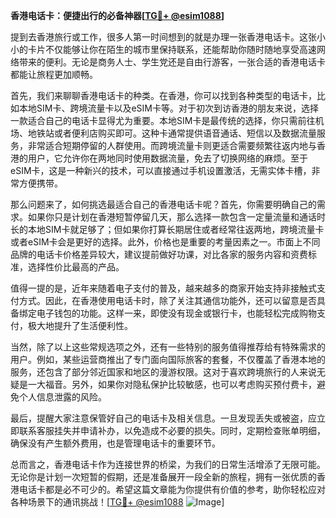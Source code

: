 **香港电话卡：便捷出行的必备神器[[TG💪+ @esim1088](https://t.me/s/esim1088)]**

提到去香港旅行或工作，很多人第一时间想到的就是办理一张香港电话卡。这张小小的卡片不仅能够让你在陌生的城市里保持联系，还能帮助你随时随地享受高速网络带来的便利。无论是商务人士、学生党还是自由行游客，一张合适的香港电话卡都能让旅程更加顺畅。

首先，我们来聊聊香港电话卡的种类。在香港，你可以找到各种类型的电话卡，比如本地SIM卡、跨境流量卡以及eSIM卡等。对于初次到访香港的朋友来说，选择一款适合自己的电话卡显得尤为重要。本地SIM卡是最传统的选择，你只需前往机场、地铁站或者便利店购买即可。这种卡通常提供语音通话、短信以及数据流量服务，非常适合短期停留的人群使用。而跨境流量卡则更适合需要频繁往返内地与香港的用户，它允许你在两地同时使用数据流量，免去了切换网络的麻烦。至于eSIM卡，这是一种新兴的技术，可以直接通过手机设置激活，无需实体卡槽，非常方便携带。

那么问题来了，如何挑选最适合自己的香港电话卡呢？首先，你需要明确自己的需求。如果你只是计划在香港短暂停留几天，那么选择一款包含一定量流量和通话时长的本地SIM卡就足够了；但如果你打算长期居住或者经常往返两地，跨境流量卡或者eSIM卡会是更好的选择。此外，价格也是重要的考量因素之一。市面上不同品牌的电话卡价格差异较大，建议提前做好功课，对比各家的服务内容和资费标准，选择性价比最高的产品。

值得一提的是，近年来随着电子支付的普及，越来越多的商家开始支持非接触式支付方式。因此，在香港使用电话卡时，除了关注其通信功能外，还可以留意是否具备绑定电子钱包的功能。这样一来，即使没有现金或银行卡，也能轻松完成购物支付，极大地提升了生活便利性。

当然，除了以上这些常规选项之外，还有一些特别的服务值得推荐给有特殊需求的用户。例如，某些运营商推出了专门面向国际旅客的套餐，不仅覆盖了香港本地的服务，还包含了部分邻近国家和地区的漫游权限。这对于喜欢跨境旅行的人来说无疑是一大福音。另外，如果你对隐私保护比较敏感，也可以考虑购买预付费卡，避免个人信息泄露的风险。

最后，提醒大家注意保管好自己的电话卡及相关信息。一旦发现丢失或被盗，应立即联系客服挂失并申请补办，以免造成不必要的损失。同时，定期检查账单明细，确保没有产生额外费用，也是管理电话卡的重要环节。

总而言之，香港电话卡作为连接世界的桥梁，为我们的日常生活增添了无限可能。无论你是计划一次短暂的假期，还是准备展开一段全新的旅程，拥有一张优质的香港电话卡都是必不可少的。希望这篇文章能为你提供有价值的参考，助你轻松应对各种场景下的通讯挑战！[[TG💪+ @esim1088](https://t.me/s/esim1088) ![Image](https://i.postimg.cc/4NQfJmqS/Snipaste-2025-05-13-00-14-12.png)]